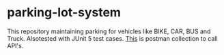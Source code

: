 # parking-lot-system
This repository maintaining parking for vehicles like BIKE, CAR, BUS and Truck. Alsotested with JUnit 5 test cases.
[This](https://github.com/kaushikudavant44/parking-lot-system/blob/feature/junit_test_cases/Parking%20Lot%20System.postman_collection.json) is postman collection to call API's.

